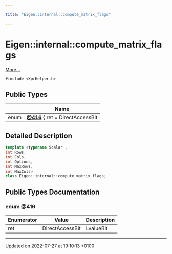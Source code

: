 ```yaml
---

title: "Eigen::internal::compute_matrix_flags"

---
```


# Eigen::internal::compute_matrix_flags



 [More...](#detailed-description)


`#include <XprHelper.h>`

## Public Types

|                | Name           |
| -------------- | -------------- |
| enum| **[@416](http://example.org/classes/classeigen_1_1internal_1_1compute__matrix__flags/#enum-@416)** { ret = DirectAccessBit | LvalueBit | NestByRefBit | row_major_bit} |

## Detailed Description

```cpp
template <typename Scalar ,
int Rows,
int Cols,
int Options,
int MaxRows,
int MaxCols>
class Eigen::internal::compute_matrix_flags;
```

## Public Types Documentation

### enum @416

| Enumerator | Value | Description |
| ---------- | ----- | ----------- |
| ret | DirectAccessBit | LvalueBit | NestByRefBit | row_major_bit|   |




-------------------------------

Updated on 2022-07-27 at 19:10:13 +0100